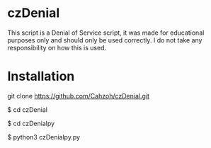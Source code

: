 # czDenial
This script is a Denial of Service script, it was made for educational purposes only and should only be used correctly. I do not take any responsibility on how this is used.
# Installation
git clone https://github.com/Cahzoh/czDenial.git

$ cd czDenial

$ cd czDenialpy

$ python3 czDenialpy.py
